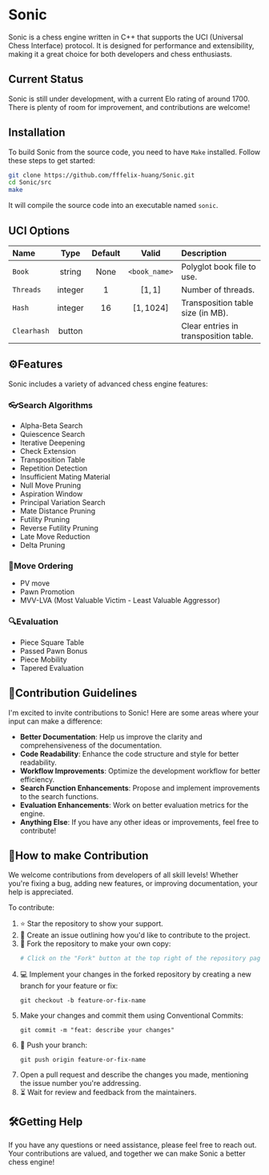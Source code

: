 # Sonic

Sonic is a chess engine written in C++ that supports the UCI (Universal Chess Interface) protocol. It is designed for performance and extensibility, making it a great choice for both developers and chess enthusiasts.

## Current Status

Sonic is still under development, with a current Elo rating of around 1700. There is plenty of room for improvement, and contributions are welcome!

## Installation

To build Sonic from the source code, you need to have `Make` installed. Follow these steps to get started:

```bash
git clone https://github.com/fffelix-huang/Sonic.git
cd Sonic/src
make
```

It will compile the source code into an executable named `sonic`.

## UCI Options

| Name | Type | Default | Valid | Description |
| :--- | :--: | :-----: | :---: | :---------- |
| `Book` | string | None | `<book_name>` | Polyglot book file to use. |
| `Threads` | integer | $1$ | $[1, 1]$ | Number of threads. |
| `Hash` | integer | $16$ | $[1, 1024]$ | Transposition table size (in MB). |
| `Clearhash` | button | | | Clear entries in transposition table. |

## ⚙️Features

Sonic includes a variety of advanced chess engine features:

### 👓Search Algorithms
- Alpha-Beta Search
- Quiescence Search
- Iterative Deepening
- Check Extension
- Transposition Table
- Repetition Detection
- Insufficient Mating Material
- Null Move Pruning
- Aspiration Window
- Principal Variation Search
- Mate Distance Pruning
- Futility Pruning
- Reverse Futility Pruning
- Late Move Reduction
- Delta Pruning

### 🔀Move Ordering
- PV move
- Pawn Promotion
- MVV-LVA (Most Valuable Victim - Least Valuable Aggressor)

### 🔍Evaluation
- Piece Square Table
- Passed Pawn Bonus
- Piece Mobility
- Tapered Evaluation

## 🤝Contribution Guidelines

I'm excited to invite contributions to Sonic! Here are some areas where your input can make a difference:

- **Better Documentation**: Help us improve the clarity and comprehensiveness of the documentation.
- **Code Readability**: Enhance the code structure and style for better readability.
- **Workflow Improvements**: Optimize the development workflow for better efficiency.
- **Search Function Enhancements**: Propose and implement improvements to the search functions.
- **Evaluation Enhancements**: Work on better evaluation metrics for the engine.
- **Anything Else**: If you have any other ideas or improvements, feel free to contribute!

## 🤝How to make Contribution

We welcome contributions from developers of all skill levels! Whether you're fixing a bug, adding new features, or improving documentation, your help is appreciated. 

To contribute:

1. ⭐ Star the repository to show your support.
2. 📝 Create an issue outlining how you'd like to contribute to the project.
3. 🍴 Fork the repository to make your own copy:
   ```sh
   # Click on the "Fork" button at the top right of the repository page
4. 💻 Implement your changes in the forked repository by creating a new branch for your feature or fix:
   ```
   git checkout -b feature-or-fix-name
   ```
5. Make your changes and commit them using Conventional Commits:
   ```
   git commit -m "feat: describe your changes"
   ```
6. 🔄 Push your branch:
   ```
   git push origin feature-or-fix-name
   ```
7. Open a pull request and describe the changes you made, mentioning the issue number you're addressing.
8. ⏳ Wait for review and feedback from the maintainers.


## 🛠️Getting Help
If you have any questions or need assistance, please feel free to reach out. Your contributions are valued, and together we can make Sonic a better chess engine!
